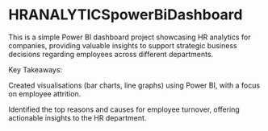 # HRANALYTICSpowerBiDashboard
This is a simple Power BI dashboard project showcasing HR analytics for companies, providing valuable insights to support strategic business decisions regarding employees across different  departments.

Key Takeaways:

Created visualisations (bar charts, line graphs) using Power BI, with a focus on employee attrition.

Identified the top reasons and causes for employee turnover, offering actionable insights to the HR department.
